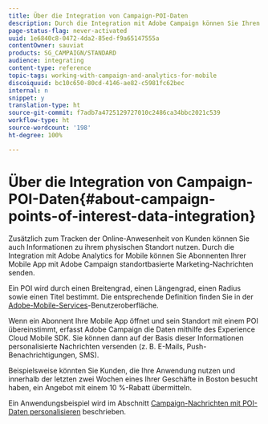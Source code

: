 ```yaml
---
title: Über die Integration von Campaign-POI-Daten
description: Durch die Integration mit Adobe Campaign können Sie Ihren Mobile-App-Abonnenten anhand der von ihnen erfassten POI-Daten standortbasierte Marketing-Nachrichten senden.
page-status-flag: never-activated
uuid: 1e6840c8-0472-4da2-85ed-f9a65147555a
contentOwner: sauviat
products: SG_CAMPAIGN/STANDARD
audience: integrating
content-type: reference
topic-tags: working-with-campaign-and-analytics-for-mobile
discoiquuid: bc10c650-80cd-4146-ae82-c5981fc62bec
internal: n
snippet: y
translation-type: ht
source-git-commit: f7adb7a4725129727010c2486ca34bbc2021c539
workflow-type: ht
source-wordcount: '198'
ht-degree: 100%

---
```



# Über die Integration von Campaign-POI-Daten{#about-campaign-points-of-interest-data-integration}

Zusätzlich zum Tracken der Online-Anwesenheit von Kunden können Sie auch Informationen zu ihrem physischen Standort nutzen. Durch die Integration mit Adobe Analytics for Mobile können Sie Abonnenten Ihrer Mobile App mit Adobe Campaign standortbasierte Marketing-Nachrichten senden.

Ein POI wird durch einen Breitengrad, einen Längengrad, einen Radius sowie einen Titel bestimmt. Die entsprechende Definition finden Sie in der [Adobe-Mobile-Services](https://docs.adobe.com/content/help/de-DE/mobile-services/using/home.html)-Benutzeroberfläche.

Wenn ein Abonnent Ihre Mobile App öffnet und sein Standort mit einem POI übereinstimmt, erfasst Adobe Campaign die Daten mithilfe des Experience Cloud Mobile SDK. Sie können dann auf der Basis dieser Informationen personalisierte Nachrichten versenden (z. B. E-Mails, Push-Benachrichtigungen, SMS).

Beispielsweise könnten Sie Kunden, die Ihre Anwendung nutzen und innerhalb der letzten zwei Wochen eines Ihrer Geschäfte in Boston besucht haben, ein Angebot mit einem 10 %-Rabatt übermitteln.

Ein Anwendungsbeispiel wird im Abschnitt [Campaign-Nachrichten mit POI-Daten personalisieren](../../integrating/using/personalizing-campaign-messages-with-point-of-interest-data.md) beschrieben.
